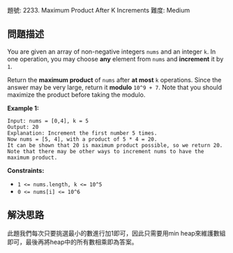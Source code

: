 題號: 2233. Maximum Product After K Increments
難度: Medium

## 問題描述
You are given an array of non-negative integers `nums` and an integer `k`. In one operation, you may choose **any** element from `nums` and **increment** it by `1`.

Return the **maximum product** of `nums` after **at most** `k` operations. Since the answer may be very large, return it **modulo** `10^9 + 7`. Note that you should maximize the product before taking the modulo. 

**Example 1:**
```
Input: nums = [0,4], k = 5
Output: 20
Explanation: Increment the first number 5 times.
Now nums = [5, 4], with a product of 5 * 4 = 20.
It can be shown that 20 is maximum product possible, so we return 20.
Note that there may be other ways to increment nums to have the maximum product.
```

**Constraints:**

- `1 <= nums.length, k <= 10^5`
- `0 <= nums[i] <= 10^6`

## 解決思路
此題我們每次只要挑選最小的數進行加1即可，因此只需要用min heap來維護數組即可，最後再將heap中的所有數相乘即為答案。